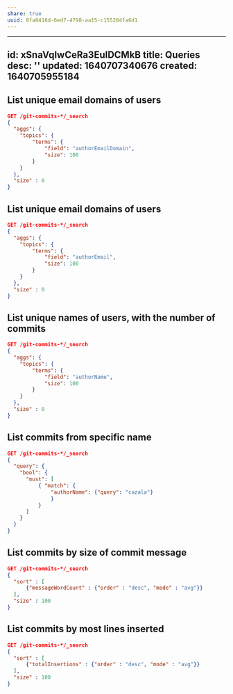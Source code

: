 ```yaml
---
share: true
uuid: 8fa0416d-6ed7-4798-aa15-c155284fa6d1
---
```

---
id: xSnaVqIwCeRa3EuIDCMkB
title: Queries
desc: ''
updated: 1640707340676
created: 1640705955184
---


## List unique email domains of users

``` json
GET /git-commits-*/_search
{
  "aggs": {
    "topics": {
        "terms": {
            "field": "authorEmailDomain",
            "size": 100
        }
    }
  },
  "size" : 0 
}
```

## List unique email domains of users

``` json
GET /git-commits-*/_search
{
  "aggs": {
    "topics": {
        "terms": {
            "field": "authorEmail",
            "size": 100
        }
    }
  },
  "size" : 0 
}
```

## List unique names of users, with the number of commits

``` json
GET /git-commits-*/_search
{
  "aggs": {
    "topics": {
        "terms": {
            "field": "authorName",
            "size": 100
        }
    }
  },
  "size" : 0 
}
```

## List commits from specific name

``` json
GET /git-commits-*/_search
{
  "query": {
    "bool": {
      "must": [
          { "match": {
              "authorName": {"query": "cazala"}
              }
          }
      ]
    }
  }
}
```

## List commits by size of commit message

``` json
GET /git-commits-*/_search
{
  "sort" : [
      {"messageWordCount" : {"order" : "desc", "mode" : "avg"}}
  ],
  "size" : 100
}
```

## List commits by most lines inserted

``` json
GET /git-commits-*/_search
{
  "sort" : [
      {"totalInsertions" : {"order" : "desc", "mode" : "avg"}}
  ],
  "size" : 100
}
```

